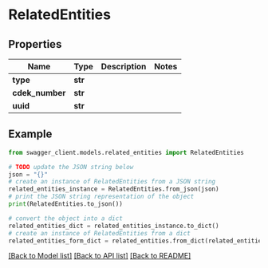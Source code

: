 # RelatedEntities


## Properties

Name | Type | Description | Notes
------------ | ------------- | ------------- | -------------
**type** | **str** |  | 
**cdek_number** | **str** |  | 
**uuid** | **str** |  | 

## Example

```python
from swagger_client.models.related_entities import RelatedEntities

# TODO update the JSON string below
json = "{}"
# create an instance of RelatedEntities from a JSON string
related_entities_instance = RelatedEntities.from_json(json)
# print the JSON string representation of the object
print(RelatedEntities.to_json())

# convert the object into a dict
related_entities_dict = related_entities_instance.to_dict()
# create an instance of RelatedEntities from a dict
related_entities_form_dict = related_entities.from_dict(related_entities_dict)
```
[[Back to Model list]](../README.md#documentation-for-models) [[Back to API list]](../README.md#documentation-for-api-endpoints) [[Back to README]](../README.md)


